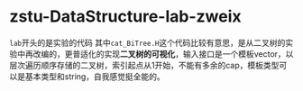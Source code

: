 # zstu-DataStructure-lab-zweix

`lab`开头的是实验的代码
其中`cat_BiTree.H`这个代码比较有意思，是从二叉树的实验中再改编的，更普适化的实现**二叉树的可视化**，输入接口是一个模板vector，以层次遍历顺序存储的二叉树，索引起点从1开始，不能有多余的cap，模板类型可以是基本类型和string，自我感觉挺全能的。
